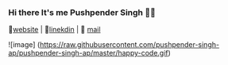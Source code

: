 ### Hi there It's me Pushpender Singh 👋👋

🏡[website](https://charlagram.com/) | 👔[linekdin](https://www.linkedin.com/in/pushpender-singh-240061202/) | 📧 [mail](mailto:pushpendersingh694@gmail.com)

![image]
(https://raw.githubusercontent.com/pushpender-singh-ap/pushpender-singh-ap/master/happy-code.gif)
